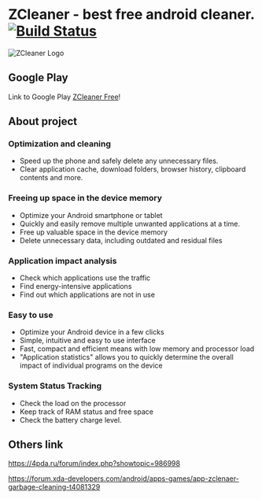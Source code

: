 # ZCleaner - best free android cleaner. [![Build Status](https://travis-ci.org/personal-security/zcleaner-android.svg?branch=master)](https://travis-ci.org/personal-security/zcleaner-android)
![ZCleaner Logo](/docs/banner_180х120.png)

## Google Play
Link to Google Play [ZCleaner Free](https://play.google.com/store/apps/details?id=com.xlab13.zcleaner)!

## About project

### Optimization and cleaning

* Speed up the phone and safely delete any unnecessary files.
* Clear application cache, download folders, browser history, clipboard contents and more.

### Freeing up space in the device memory

* Optimize your Android smartphone or tablet
* Quickly and easily remove multiple unwanted applications at a time.
* Free up valuable space in the device memory
* Delete unnecessary data, including outdated and residual files

### Application impact analysis

* Check which applications use the traffic
* Find energy-intensive applications
* Find out which applications are not in use

### Easy to use

* Optimize your Android device in a few clicks
* Simple, intuitive and easy to use interface
* Fast, compact and efficient means with low memory and processor load
* "Application statistics" allows you to quickly determine the overall impact of individual programs on the device

### System Status Tracking

* Check the load on the processor
* Keep track of RAM status and free space
* Check the battery charge level.

## Others link

https://4pda.ru/forum/index.php?showtopic=986998

https://forum.xda-developers.com/android/apps-games/app-zclenaer-garbage-cleaning-t4081329
